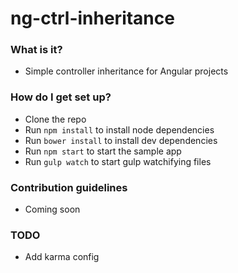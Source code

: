 # ng-ctrl-inheritance #

### What is it? ###

* Simple controller inheritance for Angular projects

### How do I get set up? ###

* Clone the repo
* Run `npm install` to install node dependencies
* Run `bower install` to install dev dependencies
* Run `npm start` to start the sample app
* Run `gulp watch` to start gulp watchifying files

### Contribution guidelines ###

* Coming soon

### TODO ###

* Add karma config
